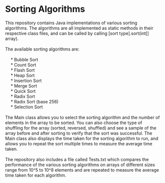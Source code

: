# Sorting Algorithms

This repository contains Java implementations of various sorting algorithms. The algorithms are all implemented as static methods in their respective class files, and can be called by calling [sort type].sort(int[] array).<br>
<br>
The available sorting algorithms are:<br>
<br>
    &emsp; * Bubble Sort<br>
    &emsp; * Count Sort<br>
    &emsp; * Flash Sort<br>
    &emsp; * Heap Sort<br>
    &emsp; * Insertion Sort<br>
    &emsp; * Merge Sort<br>
    &emsp; * Quick Sort<br>
    &emsp; * Radix Sort<br>
    &emsp; * Radix Sort (base 256)<br>
    &emsp; * Selection Sort<br>
<br>
The Main class allows you to select the sorting algorithm and the number of elements in the array to be sorted. You can also choose the type of shuffling for the array (sorted, reversed, shuffled) and see a sample of the array before and after sorting to verify that the sort was successful. The Main class also displays the time taken for the sorting algorithm to run, and allows you to repeat the sort multiple times to measure the average time taken.<br>
<br>
The repository also includes a file called Tests.txt which compares the performance of the various sorting algorithms on arrays of different sizes range from 10^5 to 10^8 elements and are repeated to measure the average time taken for each algorithm.
